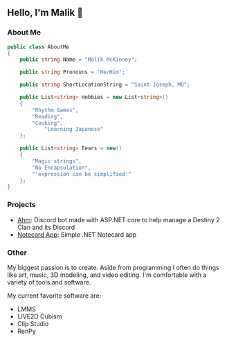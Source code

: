 ## Hello, I'm Malik 👋

### About Me
```cs
public class AboutMe
{
	public string Name = "Malik McKinney";

	public string Pronouns = "He/Him";

	public string ShortLocationString = "Saint Joseph, MO";

	public List<string> Hobbies = new List<string>()
	{
		"Rhythm Games",
		"Reading",
		"Cooking",
    		"Learning Japanese"
	};

	public List<string> Fears = new()
	{
		"Magic strings",
		"No Encapsulation",
		"'expression can be simplified'"
	};
}
```

### Projects
- [Ahm](https://github.com/TuneFlat/Ahm.DiscordBot): Discord bot made with ASP.NET core to help manage a Destiny 2 Clan and its Discord
- [Notecard App](https://github.com/TuneFlat/NotecardApp): Simple .NET Notecard app

### Other
My biggest passion is to create. Aside from programming I often do things like art, music, 3D modeling, and video editing. 
I'm comfortable with a variety of tools and software.

My current favorite software are:
- LMMS
- LIVE2D Cubism
- Clip Studio
- RenPy
